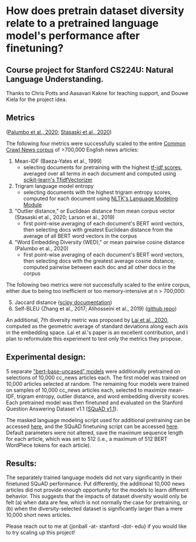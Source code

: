 # How does pretrain dataset diversity relate to a pretrained language model's performance after finetuning?

## Course project for Stanford CS224U: Natural Language Understanding.

Thanks to Chris Potts and Aasavari Kakne for teaching support, and Douwe Kiela for the project idea.

## Metrics 
([Palumbo et al., 2020](https://bit.ly/3cVfx3x); [Stasaski et al., 2020](https://aclanthology.org/2020.acl-main.446/))

The following four metrics were successfully scaled to the entire [Common Crawl News corpus](https://huggingface.co/datasets/cc_news) of >700,000 English news articles:

  1. Mean-IDF (Baeza-Yates et al., 1999)
      - selecting documents for pretraining with the highest [tf-idf scores](https://en.wikipedia.org/wiki/Tf%E2%80%93idf), averaged over all terms in each document and computed using [scikit-learn's TfidfVectorizer](https://scikit-learn.org/stable/modules/generated/sklearn.feature_extraction.text.TfidfVectorizer.html)
  2. Trigram language model entropy
     - selecting documents with the highest trigram entropy scores, computed for each document using [NLTK's Language Modeling Module](https://www.nltk.org/api/nltk.lm.html)
  3. "Outlier distance," or Euclidean distance from mean corpus vector (Stasaski et al., 2020; Larson et al., 2019)
     - first point-wise averaging of each document's BERT word vectors, then selecting docs with greatest Euclidean distance from the average of all BERT word vectors in the corpus
  4. "Word Embedding Diversity (WED)," or mean pairwise cosine distance (Palumbo et al., 2020)
     - first point-wise averaging of each document's BERT word vectors, then selecting docs with the greatest average cosine distance, computed pairwise between each doc and all other docs in the corpus
    
The following two metrics were not successfully scaled to the entire corpus, either due to being too inefficient or too memory-intensive at n > 700,000:

  5. Jaccard distance ([scipy documentation](https://docs.scipy.org/doc/scipy/reference/generated/scipy.spatial.distance.jaccard.html))
  6. Self-BLEU (Zhang et al., 2017; Alihosseini et al., 2019) ([github repo](https://github.com/Danial-Alh/fast-bleu))
  
An additional, 7th diversity metric was proposed by [Lai et al., 2020](https://aclanthology.org/2020.lrec-1.215/), computed as the geometric average of standard deviations along each axis in the embedding space. Lai et al.'s paper is an excellent contribution, and I plan to reformulate this experiment to test only the metrics they propose.
    
## Experimental design:

  5 separate ["bert-base-uncased" models](https://huggingface.co/bert-base-uncased) were additionally pretrained on selections of 10,000 cc_news articles each. The first model was trained on 10,000 articles selected at random. The remaining four models were trained on samples of 10,000 cc_news articles each, selected to maximize mean-IDF, trigram entropy, outlier distance, and word embedding diversity scores. Each pretrained model was then finetuned and evaluated on the Stanford Question Answering Dataset v1.1 ([SQuAD v1.1](https://rajpurkar.github.io/SQuAD-explorer/explore/1.1/dev/)).
  
  The masked language modeling script used for additional pretraining can be accessed [here](https://github.com/huggingface/transformers/blob/main/examples/pytorch/language-modeling/run_mlm.py), and the SQuAD finetuning script can be accessed [here](https://github.com/huggingface/transformers/blob/main/examples/legacy/question-answering/run_squad.py). Default parameters were not altered, save the maximum sequence length for each article, which was set to 512 (i.e., a maximum of 512 BERT WordPiece tokens for each article).
  
## Results:

  The separately trained language models did not vary significantly in their finetuned SQuAD performance. Put differently, the additional 10,000 news articles did not provide enough opportunity for the models to learn different behavior. This suggests that the impacts of dataset diversity would only be felt (a) when data are few, which is not normally the case for pretraining, or (b) when the diversity-selected dataset is significantly larger than a mere 10,000 short news articles.

Please reach out to me at {jonball -at- stanford -dot- edu} if you would like to try scaling up this project!
